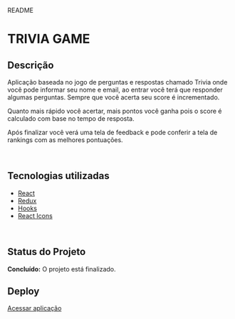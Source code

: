 README
# TRIVIA GAME

## Descrição

Aplicação baseada no jogo de perguntas e respostas chamado Trivia onde você pode informar seu nome e email, ao entrar você terá que responder algumas perguntas. Sempre que você acerta seu score é incrementado.

Quanto mais rápido você acertar, mais pontos você ganha pois o score é calculado com base no tempo de resposta.

Após finalizar você verá uma tela de feedback e pode conferir a tela de rankings com as melhores pontuações.

<br />

## Tecnologias utilizadas

- [React](https://pt-br.reactjs.org/)
- [Redux](https://redux.js.org/)
- [Hooks](https://pt-br.reactjs.org/docs/hooks-intro.html)
- [React Icons](https://react-icons.github.io/react-icons/)

<br />

## Status do Projeto

**Concluído:** O projeto está finalizado.
<br />

## Deploy ##
[Acessar aplicação](https://trivia-game-pi-swart.vercel.app/)
